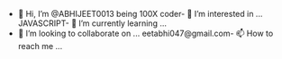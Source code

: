 - 👋 Hi, I’m @ABHIJEET0013
being 100X coder- 👀 I’m interested in ...
JAVASCRIPT- 🌱 I’m currently learning ...
- 💞️ I’m looking to collaborate on ...
  eetabhi047@gmail.com- 📫 How to reach me ...

<!---
ABHIJEET0013/ABHIJEET0013 is a ✨ special ✨ repository because its `README.md` (this file) appears on your GitHub profile.
You can click the Preview link to take a look at your changes.
--->
